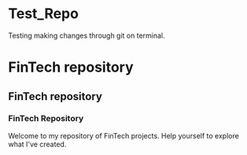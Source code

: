 # Test_Repo
Testing making changes through git on terminal.
# FinTech repository
## FinTech repository
### FinTech Repository
Welcome to my repository of FinTech projects. Help yourself to explore what I've created.